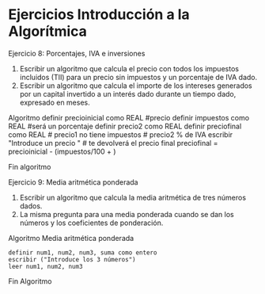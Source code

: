 # Ejercicios Introducción a la Algorítmica

Ejercicio 8: Porcentajes, IVA e inversiones
1. Escribir un algoritmo que calcula el precio con todos los impuestos incluidos (TII) para un precio sin impuestos y un porcentaje de IVA dado.
2. Escribir un algoritmo que calcula el importe de los intereses generados por un capital invertido a un interés dado durante un tiempo dado, expresado en meses.

Algoritmo
    definir precioinicial como REAL #precio
    definir impuestos como REAL #será un porcentaje
    definir precio2 como REAL
    definir preciofinal como REAL
    # precio1 no tiene impuestos
    # precio2 % de IVA 
    escribir "Introduce un precio " # te devolverá el precio final
    preciofinal = precioinicial - (impuestos/100 + )




Fin algoritmo


Ejercicio 9: Media aritmética ponderada
1. Escribir un algoritmo que calcula la media aritmética de tres números dados.
2. La misma pregunta para una media ponderada cuando se dan los números y los coeficientes de ponderación.

Algoritmo Media aritmética ponderada

    definir num1, num2, num3, suma como entero
    escribir ("Introduce los 3 números")
    leer num1, num2, num3
    
                                                                                                                                                                
Fin Algoritmo